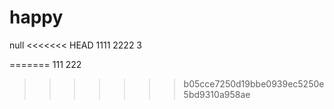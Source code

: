 # happy
null
<<<<<<< HEAD
1111
2222
3

=======
111
222
>>>>>>> b05cce7250d19bbe0939ec5250e5bd9310a958ae
